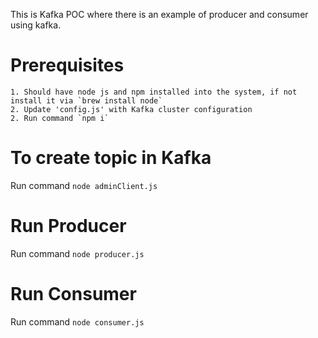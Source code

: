 This is Kafka POC where there is an example of producer and consumer using kafka.

# Prerequisites


    1. Should have node js and npm installed into the system, if not install it via `brew install node`
    2. Update 'config.js' with Kafka cluster configuration
    2. Run command `npm i`

# To create topic in Kafka

Run command `node adminClient.js`

# Run Producer

Run command `node producer.js`

# Run Consumer

Run command `node consumer.js`
